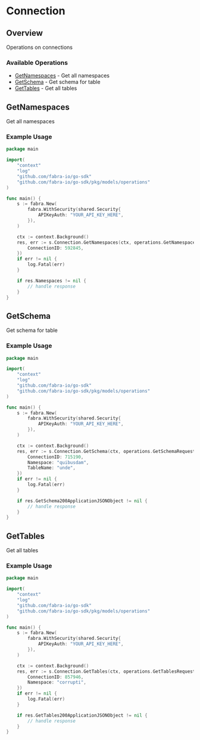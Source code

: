 # Connection

## Overview

Operations on connections

### Available Operations

* [GetNamespaces](#getnamespaces) - Get all namespaces
* [GetSchema](#getschema) - Get schema for table
* [GetTables](#gettables) - Get all tables

## GetNamespaces

Get all namespaces

### Example Usage

```go
package main

import(
	"context"
	"log"
	"github.com/fabra-io/go-sdk"
	"github.com/fabra-io/go-sdk/pkg/models/operations"
)

func main() {
    s := fabra.New(
        fabra.WithSecurity(shared.Security{
            APIKeyAuth: "YOUR_API_KEY_HERE",
        }),
    )

    ctx := context.Background()
    res, err := s.Connection.GetNamespaces(ctx, operations.GetNamespacesRequest{
        ConnectionID: 592845,
    })
    if err != nil {
        log.Fatal(err)
    }

    if res.Namespaces != nil {
        // handle response
    }
}
```

## GetSchema

Get schema for table

### Example Usage

```go
package main

import(
	"context"
	"log"
	"github.com/fabra-io/go-sdk"
	"github.com/fabra-io/go-sdk/pkg/models/operations"
)

func main() {
    s := fabra.New(
        fabra.WithSecurity(shared.Security{
            APIKeyAuth: "YOUR_API_KEY_HERE",
        }),
    )

    ctx := context.Background()
    res, err := s.Connection.GetSchema(ctx, operations.GetSchemaRequest{
        ConnectionID: 715190,
        Namespace: "quibusdam",
        TableName: "unde",
    })
    if err != nil {
        log.Fatal(err)
    }

    if res.GetSchema200ApplicationJSONObject != nil {
        // handle response
    }
}
```

## GetTables

Get all tables

### Example Usage

```go
package main

import(
	"context"
	"log"
	"github.com/fabra-io/go-sdk"
	"github.com/fabra-io/go-sdk/pkg/models/operations"
)

func main() {
    s := fabra.New(
        fabra.WithSecurity(shared.Security{
            APIKeyAuth: "YOUR_API_KEY_HERE",
        }),
    )

    ctx := context.Background()
    res, err := s.Connection.GetTables(ctx, operations.GetTablesRequest{
        ConnectionID: 857946,
        Namespace: "corrupti",
    })
    if err != nil {
        log.Fatal(err)
    }

    if res.GetTables200ApplicationJSONObject != nil {
        // handle response
    }
}
```
